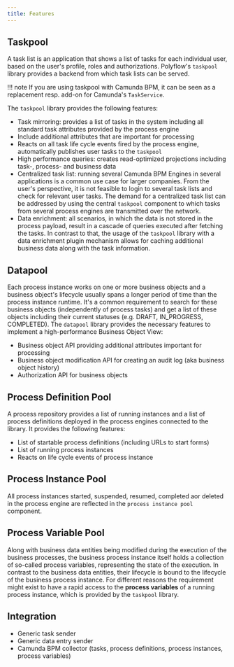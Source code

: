 ```yaml
---
title: Features
---
```


## Taskpool

A task list is an application that shows a list of tasks for each individual user, based on the user's profile, roles and authorizations. Polyflow's `taskpool`
library provides a backend from which task lists can be served.

!!! note If you are using taskpool with Camunda BPM, it can be seen as a replacement resp. add-on for Camunda's `TaskService`.

The `taskpool` library provides the following features:

* Task mirroring: provides a list of tasks in the system including all standard task attributes provided by the process engine
* Include additional attributes that are important for processing
* Reacts on all task life cycle events fired by the process engine, automatically publishes user tasks to the `taskpool`
* High performance queries: creates read-optimized projections including task-, process- and business data
* Centralized task list: running several Camunda BPM Engines in several applications is a common use case for larger companies. From the user's perspective, it
  is not feasible to login to several task lists and check for relevant user tasks. The demand for a centralized task list can be addressed by using the
  central `taskpool` component to which tasks from several process engines are transmitted over the network.
* Data enrichment: all scenarios, in which the data is not stored in the process payload, result in a cascade of queries executed after fetching the tasks. In
  contrast to that, the usage of the `taskpool` library with a data enrichment plugin mechanism allows for caching additional business data along with the task
  information.

## Datapool

Each process instance works on one or more business objects and a business object's lifecycle usually spans a longer period of time than the process instance
runtime. It's a common requirement to search for these business objects (independently of process tasks) and get a list of these objects including their current
statuses (e.g. DRAFT, IN_PROGRESS, COMPLETED). The `datapool` library provides the necessary features to implement a high-performance Business Object View:

* Business object API providing additional attributes important for processing
* Business object modification API for creating an audit log (aka business object history)
* Authorization API for business objects

## Process Definition Pool

A process repository provides a list of running instances and a list of process definitions deployed in the process engines connected to the library. It
provides the following features:

* List of startable process definitions (including URLs to start forms)
* List of running process instances
* Reacts on life cycle events of process instance

## Process Instance Pool

All process instances started, suspended, resumed, completed aor deleted in the process engine are reflected in the `process instance pool` component.

## Process Variable Pool

Along with business data entities being modified during the execution of the business processes, the business process instance itself holds a collection of
so-called process variables, representing the state of the execution. In contrast to the business data entities, their lifecycle is bound to the lifecycle of
the business process instance. For different reasons the requirement might exist to have a rapid access to the **process variables** of a running process
instance, which is provided by the `taskpool` library.

## Integration

* Generic task sender
* Generic data entry sender
* Camunda BPM collector (tasks, process definitions, process instances, process variables)
